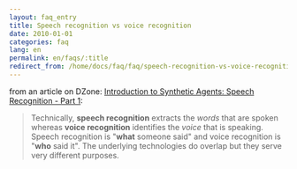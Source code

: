 ```yaml
---
layout: faq_entry
title: Speech recognition vs voice recognition 
date: 2010-01-01
categories: faq
lang: en
permalink: en/faqs/:title
redirect_from: /home/docs/faq/faq/speech-recognition-vs-voice-recognition
---
```

from an article on DZone: [Introduction to Synthetic Agents: Speech Recognition - Part 1]:

> Technically, **speech recognition** extracts the _words_ that are spoken 
whereas **voice recognition** identifies the _voice_ that is speaking. 
Speech recognition is "**what** someone said" and voice recognition is 
"**who** said it". The underlying technologies do overlap but they serve very 
different purposes.



[Introduction to Synthetic Agents: Speech Recognition - Part 1]: https://dzone.com/articles/introduction-to-synthetic-agents-speech-recognitio
